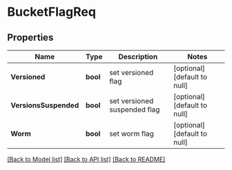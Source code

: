 # BucketFlagReq

## Properties
Name | Type | Description | Notes
------------ | ------------- | ------------- | -------------
**Versioned** | **bool** | set versioned flag | [optional] [default to null]
**VersionsSuspended** | **bool** | set versioned suspended flag | [optional] [default to null]
**Worm** | **bool** | set worm flag | [optional] [default to null]

[[Back to Model list]](../README.md#documentation-for-models) [[Back to API list]](../README.md#documentation-for-api-endpoints) [[Back to README]](../README.md)


